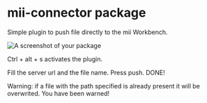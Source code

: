 # mii-connector package

Simple plugin to push file directly to the mii Workbench.

![A screenshot of your package](https://f.cloud.github.com/assets/69169/2290250/c35d867a-a017-11e3-86be-cd7c5bf3ff9b.gif)

Ctrl + alt + s activates the plugin.

Fill the server url and the file name. Press push. DONE!

Warning: if a file with the path specified is already present it will be overwrited. You have been warned!
